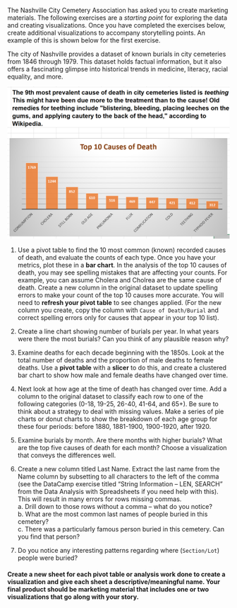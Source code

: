 The Nashville City Cemetery Association has asked you to create marketing materials. The following exercises are a _starting point_ for exploring the data and creating visualizations. Once you have completed the exercises below, create additional visualizations to accompany storytelling points. An example of this is shown below for the first exercise.

The city of Nashville provides a dataset of known burials in city cemeteries from 1846 through 1979. This dataset holds factual information, but it also offers a fascinating glimpse into historical trends in medicine, literacy, racial equality, and more.

![top 10 causes](assets/top_10_death_causes.png)

1.	Use a pivot table to find the 10 most common (known) recorded causes of death, and evaluate the counts of each type. Once you have your metrics, plot these in a **bar chart**. In the analysis of the top 10 causes of death, you may see spelling mistakes that are affecting your counts. For example, you can assume Cholera and Cholrea are the same cause of death. Create a new column in the original dataset to update spelling errors to make your count of the top 10 causes more accurate. You will need to **refresh your pivot table** to see changes applied. (For the new column you create, copy the column with `Cause of Death/Burial` and correct spelling errors only for causes that appear in your top 10 list).

2.	Create a line chart showing number of burials per year. In what years were there the most burials? Can you think of any plausible reason why?

3. Examine deaths for each decade beginning with the 1850s. Look at the total number of deaths and the proportion of male deaths to female deaths. Use a **pivot table** with a **slicer** to do this, and create a clustered bar chart to show how male and female deaths have changed over time.

4. Next look at how age at the time of death has changed over time. Add a column to the original dataset to classify each row to one of the following categories (0-18, 19-25, 26-40, 41-64, and 65+). Be sure to think about a strategy to deal with missing values. Make a series of pie charts or donut charts to show the breakdown of each age group for these four periods: before 1880, 1881-1900, 1900-1920, after 1920.

5. Examine burials by month. Are there months with higher burials? What are the top five causes of death for each month? Choose a visualization that conveys the differences well.

6. Create a new column titled Last Name. Extract the last name from the Name column by subsetting to all characters to the left of the comma (see the DataCamp exercise titled “String Information – LEN, SEARCH” from the Data Analysis with Spreadsheets if you need help with this). This will result in many errors for rows missing commas.   
    a. 	Drill down to those rows without a comma – what do you notice?  
    b.	What are the most common last names of people buried in this cemetery?  
    c.	There was a particularly famous person buried in this cemetery. Can you find that person?

7. Do you notice any interesting patterns regarding where (`Section/Lot`) people were buried?


#### Create a new sheet for each pivot table or analysis work done to create a visualization and give each sheet a descriptive/meaningful name. Your final product should be marketing material that includes one or two visualizations that go along with your story. 
